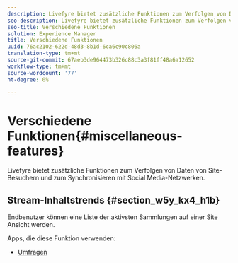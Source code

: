 ```yaml
---
description: Livefyre bietet zusätzliche Funktionen zum Verfolgen von Daten von Site-Besuchern und zum Synchronisieren mit Social Media-Netzwerken.
seo-description: Livefyre bietet zusätzliche Funktionen zum Verfolgen von Daten von Site-Besuchern und zum Synchronisieren mit Social Media-Netzwerken.
seo-title: Verschiedene Funktionen
solution: Experience Manager
title: Verschiedene Funktionen
uuid: 76ac2102-622d-48d3-8b1d-6ca6c90c806a
translation-type: tm+mt
source-git-commit: 67aeb3de964473b326c88c3a3f81ff48a6a12652
workflow-type: tm+mt
source-wordcount: '77'
ht-degree: 0%

---
```



# Verschiedene Funktionen{#miscellaneous-features}

Livefyre bietet zusätzliche Funktionen zum Verfolgen von Daten von Site-Besuchern und zum Synchronisieren mit Social Media-Netzwerken.

## Stream-Inhaltstrends {#section_w5y_kx4_h1b}

Endbenutzer können eine Liste der aktivsten Sammlungen auf einer Site Ansicht werden.

Apps, die diese Funktion verwenden:

* [Umfragen](../c-about-apps/c-polls-app/c-polls-app.md#c_polls_app)

